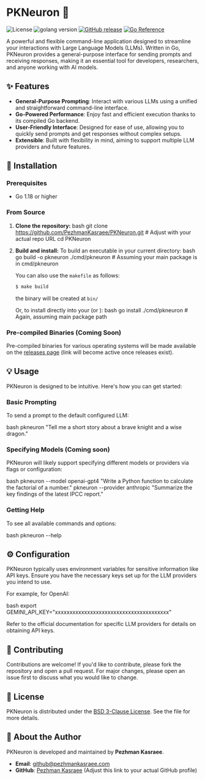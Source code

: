 # PKNeuron 🧠

![License](https://img.shields.io/badge/License-BSD_3--Clause-blue.svg)
![golang version](https://img.shields.io/github/go-mod/go-version/pezhmankasraee/pkneuron)
[![GitHub release](https://img.shields.io/github/v/release/pezhmankasraee/pkneuron)](https://github.com/pezhmankasraee/pksetdev/releases)
[![Go Reference](https://pkg.go.dev/badge/github.com/pezhmankasraee/pkneuron.svg)](https://pkg.go.dev/github.com/pezhmankasraee/pkneuron)

A powerful and flexible command-line application designed to streamline your interactions with Large Language Models (LLMs). Written in Go, PKNeuron provides a general-purpose interface for sending prompts and receiving responses, making it an essential tool for developers, researchers, and anyone working with AI models.

## ✨ Features

*   **General-Purpose Prompting**: Interact with various LLMs using a unified and straightforward command-line interface.
*   **Go-Powered Performance**: Enjoy fast and efficient execution thanks to its compiled Go backend.
*   **User-Friendly Interface**: Designed for ease of use, allowing you to quickly send prompts and get responses without complex setups.
*   **Extensible**: Built with flexibility in mind, aiming to support multiple LLM providers and future features.

## 🚀 Installation

### Prerequisites

*   Go 1.18 or higher

### From Source

1.  **Clone the repository:**
    bash
    git clone https://github.com/PezhmanKasraee/PKNeuron.git # Adjust with your actual repo URL
    cd PKNeuron
    

2.  **Build and install:**
    To build an executable in your current directory:
    bash
    go build -o pkneuron ./cmd/pkneuron # Assuming your main package is in cmd/pkneuron

    You can also use the `makefile` as follows:
    ```bash
    $ make build
    ```
    the binary will be created at `bin/`
    
    Or, to install  directly into your  (or ):
    bash
    go install ./cmd/pkneuron # Again, assuming main package path
    

### Pre-compiled Binaries (Coming Soon)

Pre-compiled binaries for various operating systems will be made available on the [releases page](https://github.com/PezhmanKasraee/PKNeuron/releases) (link will become active once releases exist).

## 💡 Usage

PKNeuron is designed to be intuitive. Here's how you can get started:

### Basic Prompting

To send a prompt to the default configured LLM:

bash
pkneuron "Tell me a short story about a brave knight and a wise dragon."


### Specifying Models (Coming soon)

PKNeuron will likely support specifying different models or providers via flags or configuration:

bash
pkneuron --model openai-gpt4 "Write a Python function to calculate the factorial of a number."
pkneuron --provider anthropic "Summarize the key findings of the latest IPCC report."


### Getting Help

To see all available commands and options:

bash
pkneuron --help


## ⚙️ Configuration

PKNeuron typically uses environment variables for sensitive information like API keys. Ensure you have the necessary keys set up for the LLM providers you intend to use.

For example, for OpenAI:

bash
export GEMINI_API_KEY="xxxxxxxxxxxxxxxxxxxxxxxxxxxxxxxxxxxxxxx"


Refer to the official documentation for specific LLM providers for details on obtaining API keys.

## 🤝 Contributing

Contributions are welcome! If you'd like to contribute, please fork the repository and open a pull request. For major changes, please open an issue first to discuss what you would like to change.

## 📄 License

PKNeuron is distributed under the [BSD 3-Clause License](LICENSE). See the  file for more details.

## 📧 About the Author

PKNeuron is developed and maintained by **Pezhman Kasraee**.

*   **Email**: github@pezhmankasraee.com
*   **GitHub**: [Pezhman Kasraee](https://github.com/PezhmanKasraee) (Adjust this link to your actual GitHub profile)